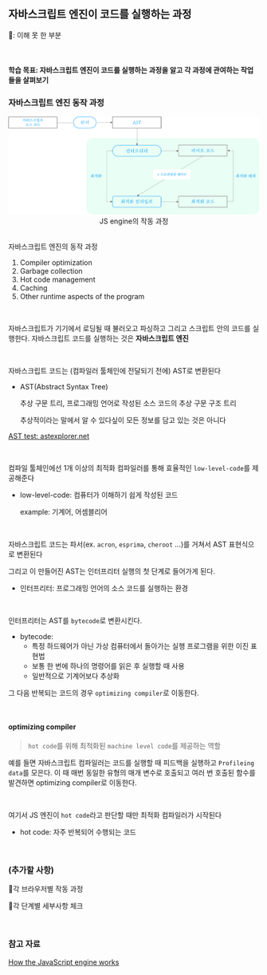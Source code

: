 ## 자바스크립트 엔진이 코드를 실행하는 과정

🌱: 이해 못 한 부분

<br>

#### 학습 목표: 자바스크립트 엔진이 코드를 실행하는 과정을 알고 각 과정에 관여하는 작업들을 살펴보기



### 자바스크립트 엔진 동작 과정

<img src="how_the_JavaScript_engine_works.assets/1_자바스크립트엔진작동과정.png">

<center>JS engine의 작동 과정</center>

<br>

자바스크립트 엔진의 동작 과정

1. Compiler optimization
2. Garbage collection
3. Hot code management
4. Caching
5. Other runtime aspects of the program

<br>

자바스크립트가 기기에서 로딩될 때 불러오고 파싱하고 그리고 스크립트 안의 코드를 실행한다. 자바스크립트 코드를 실행하는 것은 **자바스크립트 엔진**

<br>

자바스크립트 코드는 (컴파일러 툴체인에 전달되기 전에) AST로 변환된다

- AST(Abstract Syntax Tree)

  추상 구문 트리, 프로그래밍 언어로 작성된 소스 코드의 추상 구문 구조 트리

  추상적이라는 말에서 알 수 있다싶이 모든 정보를 담고 있는 것은 아니다

[AST test: astexplorer.net](https://astexplorer.net/)

<br>

컴파일 툴체인에선 1개 이상의 최적화 컴파일러를 통해 효율적인 `low-level-code`를 제공해준다

- low-level-code: 컴퓨터가 이해하기 쉽게 작성된 코드

  example: 기계어, 어셈블리어

<br>

자바스크립트 코드는 파서(ex. `acron`, `esprima`, `cheroot` ...)를 거쳐서 AST 표현식으로 변환된다

그리고 이 만들어진 AST는 인터프리터 실행의 첫 단계로 들어가게 된다.

- 인터프리터: 프로그래밍 언어의 소스 코드를 실행하는 환경

<br>

인터프리터는 AST를 `bytecode`로 변환시킨다.

- bytecode:
  - 특정 하드웨어가 아닌 가상 컴퓨터에서 돌아가는 실행 프로그램을 위한 이진 표현법
  - 보통 한 번에 하나의 명령어를 읽은 후 실행할 때 사용
  - 일반적으로 기계어보다 추상화

그 다음 반복되는 코드의 경우 `optimizing compiler`로 이동한다.

<br>

#### optimizing compiler

> `hot code`를 위해 최적화된 `machine level code`를 제공하는 역할

예를 들면 자바스크립트 컴파일러는 코드를 실행할 때 피드백을 실행하고 `Profileing data`를 모은다. 이 때 매번 동일한 유형의 매개 변수로 호출되고 여러 번 호출된 함수를 발견하면 optimizing compiler로 이동한다.

<br>

여기서 JS 엔진이 `hot code`라고 판단할 때만 최적화 컴파일러가 시작된다

- hot code: 자주 반복되어 수행되는 코드

<br>

### (추가할 사항)

🌱각 브라우저별 작동 과정

🌱각 단계별 세부사항 체크

<br>

### 참고 자료

[How the JavaScript engine works](https://javascript.plainenglish.io/js-engine-and-optimization-dac1f7fcb87d)

